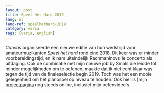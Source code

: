 ```yaml
---
layout: post
title: Speel Het Hard 2019
lang: nl
lang-ref: speelhethard-2019
category: varia
tags: [varia, english]
---
```


*Canvas* organiseerde een nieuwe editie van hun wedstrijd voor amateurmuzikanten *Speel het hard* rond eind 2018. Dit keer was er minder voorbereidingstijd, en ik nam uiteindelijk Rachmaninovs 1e concerto als uitdaging. Ook de combinatie met mijn nieuwe job by Smals die leidde tot minder mogelijkheden om te oefenen, maakte dat ik niet echt klaar was tegen de tijd van de finaleselectie begin 2019. Toch was het een mooie gelegenheid om het pianospel op niveau te houden. Ook hier is [mijn [projectpagina](https://speelhethard.be/project/16310/) nog steeds online, inclusief mijn oefenvideo's.
